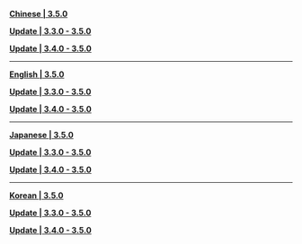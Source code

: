 **[Chinese | 3.5.0](https://autopatchcnws.yuanshen.com/client_app/download/pc_zip/20230220120841_NrIMna0roQkFHA3c/Audio_Chinese_3.5.0.zip)**

**[Update | 3.3.0 - 3.5.0](https://autopatchcnws.yuanshen.com/client_app/update/hk4e_cn/18/zh-cn_3.3.0_3.5.0_hdiff_jzV0to5Q8y7E3FSu.zip)**

**[Update | 3.4.0 - 3.5.0](https://autopatchcnws.yuanshen.com/client_app/update/hk4e_cn/18/zh-cn_3.4.0_3.5.0_hdiff_w4jItV7RJfQv3hgk.zip)**


---

**[English | 3.5.0](https://autopatchcnws.yuanshen.com/client_app/download/pc_zip/20230220120841_NrIMna0roQkFHA3c/Audio_English(US)_3.5.0.zip)**

**[Update | 3.3.0 - 3.5.0](https://autopatchcnws.yuanshen.com/client_app/update/hk4e_cn/18/en-us_3.3.0_3.5.0_hdiff_kGLoDHenSgAJXIMi.zip)**

**[Update | 3.4.0 - 3.5.0](https://autopatchcnws.yuanshen.com/client_app/update/hk4e_cn/18/en-us_3.4.0_3.5.0_hdiff_nre0EBZXk6h8FLqW.zip)**


---

**[Japanese | 3.5.0](https://autopatchcnws.yuanshen.com/client_app/download/pc_zip/20230220120841_NrIMna0roQkFHA3c/Audio_Japanese_3.5.0.zip)**

**[Update | 3.3.0 - 3.5.0](https://autopatchcnws.yuanshen.com/client_app/update/hk4e_cn/18/ja-jp_3.3.0_3.5.0_hdiff_YwCEOIdHamGMU5QL.zip)**

**[Update | 3.4.0 - 3.5.0](https://autopatchcnws.yuanshen.com/client_app/update/hk4e_cn/18/ja-jp_3.4.0_3.5.0_hdiff_RlTo2m4S6jdhJNrE.zip)**


---

**[Korean | 3.5.0](https://autopatchcnws.yuanshen.com/client_app/download/pc_zip/20230220120841_NrIMna0roQkFHA3c/Audio_Korean_3.5.0.zip)**

**[Update | 3.3.0 - 3.5.0](https://autopatchcnws.yuanshen.com/client_app/update/hk4e_cn/18/ko-kr_3.3.0_3.5.0_hdiff_IR2VGLNCd5eEpo7K.zip)**

**[Update | 3.4.0 - 3.5.0](https://autopatchcnws.yuanshen.com/client_app/update/hk4e_cn/18/ko-kr_3.4.0_3.5.0_hdiff_7sHCG30hR4VjuplP.zip)**

